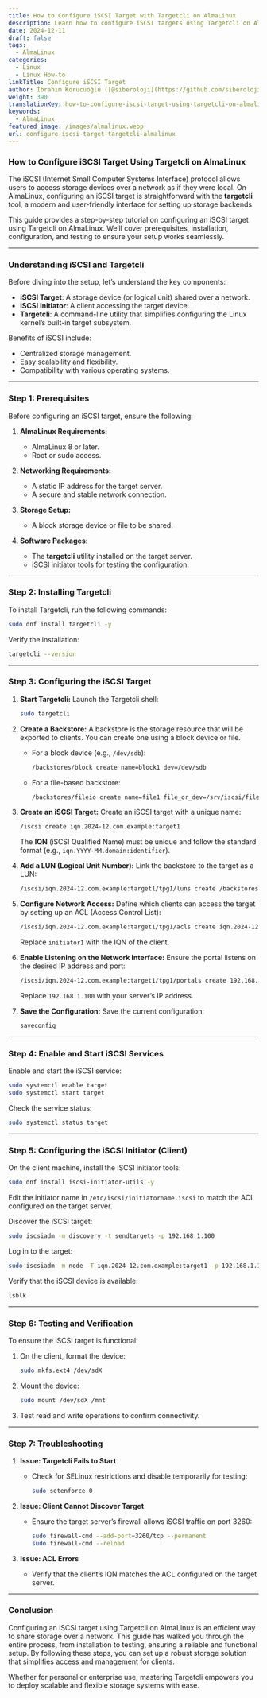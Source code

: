 ```yaml
---
title: How to Configure iSCSI Target with Targetcli on AlmaLinux
description: Learn how to configure iSCSI targets using Targetcli on AlmaLinux.
date: 2024-12-11
draft: false
tags:
  - AlmaLinux
categories:
  - Linux
  - Linux How-to
linkTitle: Configure iSCSI Target
author: İbrahim Korucuoğlu ([@siberoloji](https://github.com/siberoloji))
weight: 390
translationKey: how-to-configure-iscsi-target-using-targetcli-on-almalinux
keywords:
  - AlmaLinux
featured_image: /images/almalinux.webp
url: configure-iscsi-target-targetcli-almalinux
---
```

### How to Configure iSCSI Target Using Targetcli on AlmaLinux

The iSCSI (Internet Small Computer Systems Interface) protocol allows users to access storage devices over a network as if they were local. On AlmaLinux, configuring an iSCSI target is straightforward with the **targetcli** tool, a modern and user-friendly interface for setting up storage backends.

This guide provides a step-by-step tutorial on configuring an iSCSI target using Targetcli on AlmaLinux. We’ll cover prerequisites, installation, configuration, and testing to ensure your setup works seamlessly.

---

### **Understanding iSCSI and Targetcli**

Before diving into the setup, let’s understand the key components:

- **iSCSI Target**: A storage device (or logical unit) shared over a network.
- **iSCSI Initiator**: A client accessing the target device.
- **Targetcli**: A command-line utility that simplifies configuring the Linux kernel’s built-in target subsystem.

Benefits of iSCSI include:

- Centralized storage management.
- Easy scalability and flexibility.
- Compatibility with various operating systems.

---

### **Step 1: Prerequisites**

Before configuring an iSCSI target, ensure the following:

1. **AlmaLinux Requirements:**
   - AlmaLinux 8 or later.
   - Root or sudo access.

2. **Networking Requirements:**
   - A static IP address for the target server.
   - A secure and stable network connection.

3. **Storage Setup:**
   - A block storage device or file to be shared.

4. **Software Packages:**
   - The **targetcli** utility installed on the target server.
   - iSCSI initiator tools for testing the configuration.

---

### **Step 2: Installing Targetcli**

To install Targetcli, run the following commands:

```bash
sudo dnf install targetcli -y
```

Verify the installation:

```bash
targetcli --version
```

---

### **Step 3: Configuring the iSCSI Target**

1. **Start Targetcli:**
   Launch the Targetcli shell:

   ```bash
   sudo targetcli
   ```

2. **Create a Backstore:**
   A backstore is the storage resource that will be exported to clients. You can create one using a block device or file.

   - For a block device (e.g., `/dev/sdb`):

     ```bash
     /backstores/block create name=block1 dev=/dev/sdb
     ```

   - For a file-based backstore:

     ```bash
     /backstores/fileio create name=file1 file_or_dev=/srv/iscsi/file1.img size=10G
     ```

3. **Create an iSCSI Target:**
   Create an iSCSI target with a unique name:

   ```bash
   /iscsi create iqn.2024-12.com.example:target1
   ```

   The **IQN** (iSCSI Qualified Name) must be unique and follow the standard format (e.g., `iqn.YYYY-MM.domain:identifier`).

4. **Add a LUN (Logical Unit Number):**
   Link the backstore to the target as a LUN:

   ```bash
   /iscsi/iqn.2024-12.com.example:target1/tpg1/luns create /backstores/block/block1
   ```

5. **Configure Network Access:**
   Define which clients can access the target by setting up an ACL (Access Control List):

   ```bash
   /iscsi/iqn.2024-12.com.example:target1/tpg1/acls create iqn.2024-12.com.example:initiator1
   ```

   Replace `initiator1` with the IQN of the client.

6. **Enable Listening on the Network Interface:**
   Ensure the portal listens on the desired IP address and port:

   ```bash
   /iscsi/iqn.2024-12.com.example:target1/tpg1/portals create 192.168.1.100 3260
   ```

   Replace `192.168.1.100` with your server’s IP address.

7. **Save the Configuration:**
   Save the current configuration:

   ```bash
   saveconfig
   ```

---

### **Step 4: Enable and Start iSCSI Services**

Enable and start the iSCSI service:

```bash
sudo systemctl enable target
sudo systemctl start target
```

Check the service status:

```bash
sudo systemctl status target
```

---

### **Step 5: Configuring the iSCSI Initiator (Client)**

On the client machine, install the iSCSI initiator tools:

```bash
sudo dnf install iscsi-initiator-utils -y
```

Edit the initiator name in `/etc/iscsi/initiatorname.iscsi` to match the ACL configured on the target server.

Discover the iSCSI target:

```bash
sudo iscsiadm -m discovery -t sendtargets -p 192.168.1.100
```

Log in to the target:

```bash
sudo iscsiadm -m node -T iqn.2024-12.com.example:target1 -p 192.168.1.100 --login
```

Verify that the iSCSI device is available:

```bash
lsblk
```

---

### **Step 6: Testing and Verification**

To ensure the iSCSI target is functional:

1. On the client, format the device:

   ```bash
   sudo mkfs.ext4 /dev/sdX
   ```

2. Mount the device:

   ```bash
   sudo mount /dev/sdX /mnt
   ```

3. Test read and write operations to confirm connectivity.

---

### **Step 7: Troubleshooting**

1. **Issue: Targetcli Fails to Start**
   - Check for SELinux restrictions and disable temporarily for testing:

     ```bash
     sudo setenforce 0
     ```

2. **Issue: Client Cannot Discover Target**
   - Ensure the target server’s firewall allows iSCSI traffic on port 3260:

     ```bash
     sudo firewall-cmd --add-port=3260/tcp --permanent
     sudo firewall-cmd --reload
     ```

3. **Issue: ACL Errors**
   - Verify that the client’s IQN matches the ACL configured on the target server.

---

### **Conclusion**

Configuring an iSCSI target using Targetcli on AlmaLinux is an efficient way to share storage over a network. This guide has walked you through the entire process, from installation to testing, ensuring a reliable and functional setup. By following these steps, you can set up a robust storage solution that simplifies access and management for clients.

Whether for personal or enterprise use, mastering Targetcli empowers you to deploy scalable and flexible storage systems with ease.
